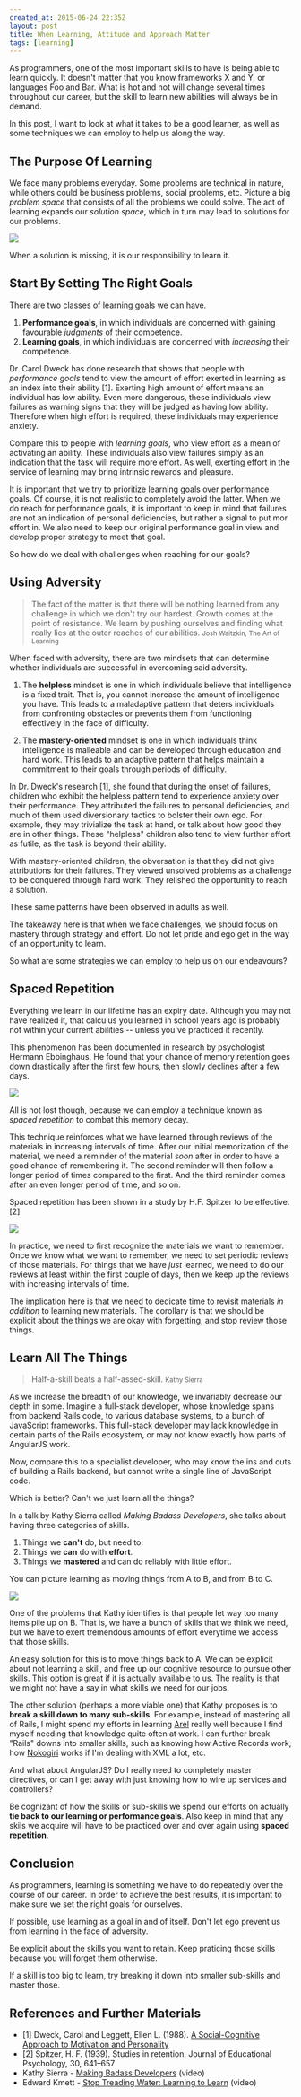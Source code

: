 ```yaml
---
created_at: 2015-06-24 22:35Z
layout: post
title: When Learning, Attitude and Approach Matter
tags: [learning]
---
```


As programmers, one of the most important skills to have is being able to learn quickly. It doesn't
matter that you know frameworks X and Y, or languages Foo and Bar. What is hot and not will change
several times throughout our career, but the skill to learn new abilities will always be in demand.

In this post, I want to look at what it takes to be a good learner, as well as some techniques we
can employ to help us along the way. 

## The Purpose Of Learning

We face many problems everyday. Some problems are technical in nature, while others could
be business problems, social problems, etc. Picture a big *problem space* that consists of all the problems
we could solve. The act of learning expands our *solution space*, which in turn may
lead to solutions for our problems.

![](/images/problem-vs-solution-space.svg)

When a solution is missing, it is our responsibility to learn it.

## Start By Setting The Right Goals

There are two classes of learning goals we can have.

1. **Performance goals**, in which individuals are concerned with gaining favourable *judgments* of
   their competence.
2. **Learning goals**, in which individuals are concerned with *increasing* their competence.

Dr. Carol Dweck has done research that shows that people with *performance goals* tend to view the amount of effort
exerted in learning as an index into their ability [1]. Exerting high amount of effort means an
individual has low ability. Even more dangerous, these individuals view failures as warning signs that
they will be judged as having low ability. Therefore when high effort is required, these individuals
may experience anxiety.

Compare this to people with *learning goals*, who view effort as a mean of activating an ability. These individuals also view
failures simply as an indication that the task will require more effort. As well, exerting effort in the service
of learning may bring intrinsic rewards and pleasure.

It is important that we try to prioritize learning goals over performance goals. Of course, it is not
realistic to completely avoid the latter. When we do reach for performance goals, it is important to keep in mind
that failures are not an indication of personal deficiencies, but rather a signal to put mor effort in. We also need to keep our
original performance goal in view and develop proper strategy to meet that goal.

So how do we deal with challenges when reaching for our goals?

## Using Adversity

> The fact of the matter is that there will be nothing learned from any challenge in which we don't try our hardest.
Growth comes at the point of resistance. We learn by pushing ourselves and finding what really lies at the outer reaches
of our abilities.
<small>Josh Waitzkin, The Art of Learning</small> 

When faced with adversity, there are two mindsets that can determine whether individuals are successful in
overcoming said adversity.

1. The **helpless** mindset is one in which individuals believe that intelligence is a fixed trait. That is, you
cannot increase the amount of intelligence you have. This leads to a maladaptive pattern that deters individuals from
confronting obstacles or prevents them from functioning effectively in the face of difficulty.

2. The **mastery-oriented** mindset is one in which individuals think intelligence is malleable and can be developed
through education and hard work. This leads to an adaptive pattern that helps maintain a commitment to their goals
through periods of difficulty.

In Dr. Dweck's research [1], she found that during the onset of failures, children who exhibit the helpless pattern
tend to experience anxiety over their performance. They attributed the failures to personal deficiencies, and
much of them used diversionary tactics to bolster their own ego. For example, they may trivialize the task
at hand, or talk about how good they are in other things. These "helpless" children also tend to view further
effort as futile, as the task is beyond their ability.

With mastery-oriented children, the obversation is that they did not give attributions for their failures.
They viewed unsolved problems as a challenge to be conquered through hard work. They relished the opportunity
to reach a solution.

These same patterns have been observed in adults as well.

The takeaway here is that when we face challenges, we should focus on mastery through strategy and effort. Do
not let pride and ego get in the way of an opportunity to learn.

So what are some strategies we can employ to help us on our endeavours?

## Spaced Repetition

Everything we learn in our lifetime has an expiry date. Although you may not have realized it, that calculus you learned
in school years ago is probably not within your current abilities -- unless you've practiced it recently.

This phenomenon has been documented in research by psychologist Hermann Ebbinghaus. He found that your chance
of memory retention goes down drastically after the first few hours, then slowly declines after a few days.

![](/images/forgetting-curve.jpg)

All is not lost though, because we can employ a technique known as *spaced repetition* to combat this memory decay.

This technique reinforces what we have learned through reviews of the materials in increasing intervals of time. After our
initial memorization of the material, we need a reminder of the material *soon* after in order to have a good chance of
remembering it. The second reminder will then follow a longer period of times compared to the first. And the third reminder
comes after an even longer period of time, and so on.

Spaced repetition has been shown in a study by H.F. Spitzer to be effective. [2]

![](/images/forgetting-curve-repetition.jpg)

In practice, we need to first recognize the materials we want to remember. Once we know
what we want to remember, we need to set periodic reviews of those materials. For things that we have *just* learned, we need
to do our reviews at least within the first couple of days, then we keep up the reviews with increasing intervals of time.

The implication here is that we need to dedicate time to revisit materials *in addition* to learning new materials. The
corollary is that we should be explicit about the things we are okay with forgetting, and stop review those things.
 
## Learn All The Things

> Half-a-skill beats a half-assed-skill.
<small>Kathy Sierra</small>

As we increase the breadth of our knowledge, we invariably decrease our depth in some. Imagine a full-stack
developer, whose knowledge spans from backend Rails code, to various database systems, to a bunch
of JavaScript frameworks. This full-stack developer may lack knowledge in certain parts of the Rails ecosystem,
or may not know exactly how parts of AngularJS work.

Now, compare this to a specialist developer, who may know the ins and outs of building a Rails backend, but cannot write
a single line of JavaScript code.

Which is better? Can't we just learn all the things?

In a talk by Kathy Sierra called *Making Badass Developers*, she talks about having three categories of skills.

1. Things we **can't** do, but need to.
2. Things we **can** do with **effort**.
3. Things we **mastered** and can do reliably with little effort.

You can picture learning as moving things from A to B, and from B to C.

![](/images/kathy-sierra-three-categories.png)

One of the problems that Kathy identifies is that people let way too many items pile up on B. That is, we have
a bunch of skills that we think we need, but we have to exert tremendous amounts of effort everytime we access
that those skills.

An easy solution for this is to move things back to A. We can be explicit about not learning a skill, and free up our
cognitive resource to pursue other skills. This option is great if it is actually available to us. The reality is that we
might not have a say in what skills we need for our jobs.

The other solution (perhaps a more viable one) that Kathy proposes is to **break a skill down to many sub-skills**.
For example, instead of mastering all of Rails, I might spend my efforts in learning [Arel](https://github.com/rails/arel)
really well because I find myself needing that knowledge quite often at work. I can further break "Rails" downs into smaller
skills, such as knowing how Active Records work, how [Nokogiri](https://github.com/sparklemotion/nokogiri)
works if I'm dealing with XML a lot, etc. 

And what about AngularJS? Do I really need to completely master directives, or can I get away with just knowing how to wire up services and controllers?

Be cognizant of how the skills or sub-skills we spend our efforts on actually **tie back to our learning or performance goals**.
Also keep in mind that any skils we acquire will have to be practiced over and over again using **spaced repetition**.

## Conclusion

As programmers, learning is something we have to do repeatedly over the course of our career. In order to achieve the best
results, it is important to make sure we set the right goals for ourselves.

If possible, use learning as a goal in and of itself. Don't let ego prevent us from learning in the face of adversity.

Be explicit about the skills you want to retain. Keep praticing those skills because you will forget them otherwise.

If a skill is too big to learn, try breaking it down into smaller sub-skills and master those.
 

## References and Further Materials

- [1] Dweck, Carol and Leggett, Ellen L. (1988). [A Social-Cognitive Approach to Motivation and Personality](http://web.stanford.edu/dept/psychology/cgi-bin/drupalm/system/files/A%20social-cognitive%20approach_0.pdf)
- [2] Spitzer, H. F. (1939). Studies in retention. Journal of Educational Psychology, 30, 641–657
- Kathy Sierra - [Making Badass Developers](https://www.youtube.com/watch?v=FKTxC9pl-WM) (video)
- Edward Kmett - [Stop Treading Water: Learning to Learn](https://yow.eventer.com/yow-2014-1222/stop-treading-water-learning-to-learn-by-edward-kmett-1750)  (video)
